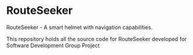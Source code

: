 # RouteSeeker
RouteSeeker - A smart helmet with navigation capabilities.

This repository holds all the source code for RouteSeeker developed for Software Development Group Project
